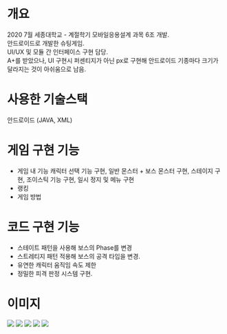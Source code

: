# 개요
2020 7월 세종대학교 - 계절학기 모바일응용설계 과목 6조 개발.  
안드로이드로 개발한 슈팅게임.  
UI/UX 및 모듈 간 인터페이스 구현 담당.   
A+를 받았으나, UI 구현시 퍼센티지가 아닌 px로 구현해 안드로이드 기종마다 크기가 달라지는 것이 아쉬움으로 남음.  


# 사용한 기술스택
안드로이드 (JAVA, XML)

# 게임 구현 기능
- 게임 내 기능
   캐릭터 선택 기능 구현, 일반 몬스터 + 보스 몬스터 구현, 스테이지 구현, 
   조이스틱 기능 구현, 일시 정지 및 메뉴 구현
- 랭킹
- 게임 방법

# 코드 구현 기능
- 스테이트 패턴을 사용해 보스의 Phase를 변경
- 스트레티지 패턴 적용해 보스의 공격 타입을 변경.
- 유연한 캐릭터 움직임 속도 제한
- 정밀한 피격 판정 시스템 구현.


# 이미지
<image src="메인화면 및 게임오버.png">
<image src="랭킹 및 게임방법.png">
<image src="캐릭터 선택.png">
<image src="게임플레이 - 보스.png">
<image src="게임플레이 - 보스2.png">

